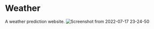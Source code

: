 # Weather 

A weather prediction website.
![Screenshot from 2022-07-17 23-24-50](https://user-images.githubusercontent.com/73297353/179418626-5275251a-1ace-4e6f-b1a2-60c9c02b8cbf.png)
